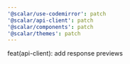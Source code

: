 ```yaml
---
'@scalar/use-codemirror': patch
'@scalar/api-client': patch
'@scalar/components': patch
'@scalar/themes': patch
---
```


feat(api-client): add response previews
